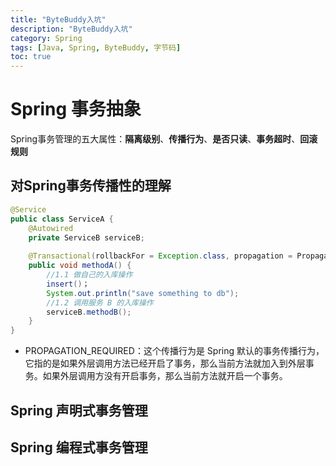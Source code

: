 ```yaml
---
title: "ByteBuddy入坑"
description: "ByteBuddy入坑"
category: Spring
tags: [Java, Spring, ByteBuddy, 字节码]
toc: true
---
```


# Spring 事务抽象

Spring事务管理的五大属性：**隔离级别**、**传播行为**、**是否只读**、**事务超时**、**回滚规则**

## 对Spring事务传播性的理解

```java
@Service
public class ServiceA {
    @Autowired
    private ServiceB serviceB;
    
    @Transactional(rollbackFor = Exception.class, propagation = Propagation.REQUIRED)
    public void methodA() {
        //1.1 做自己的入库操作
        insert()；
        System.out.println("save something to db");
        //1.2 调用服务 B 的入库操作
        serviceB.methodB();
    }
}
```

* PROPAGATION_REQUIRED：这个传播行为是 Spring 默认的事务传播行为，它指的是如果外层调用方法已经开启了事务，那么当前方法就加入到外层事务。如果外层调用方没有开启事务，那么当前方法就开启一个事务。

## Spring 声明式事务管理

## Spring 编程式事务管理